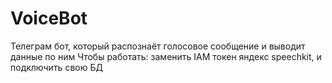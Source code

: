 # VoiceBot
Телеграм бот, который распознаёт голосовое сообщение и выводит данные по ним
Чтобы работать: заменить IAM токен яндекс speechkit, и подключить свою БД
